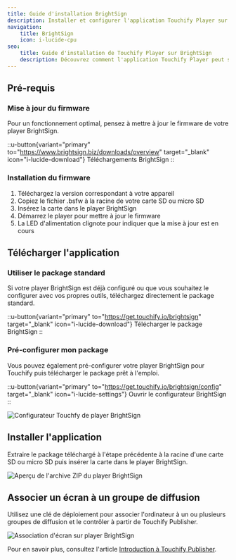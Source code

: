 ```yaml
---
title: Guide d'installation BrightSign
description: Installer et configurer l'application Touchify Player sur un player BrightSign.
navigation:
    title: BrightSign
    icon: i-lucide-cpu
seo:
    title: Guide d'installation de Touchify Player sur BrightSign
    description: Découvrez comment l'application Touchify Player peut s'installer et se configurer sur des écrans avec un player BrightSign.
---
```


## Pré-requis

### Mise à jour du firmware

Pour un fonctionnement optimal, pensez à mettre à jour le firmware de votre player BrightSign.

::u-button{variant="primary" to="https://www.brightsign.biz/downloads/overview" target="_blank" icon="i-lucide-download"}
Téléchargements BrightSign
::

### Installation du firmware

1. Téléchargez la version correspondant à votre appareil
2. Copiez le fichier .bsfw à la racine de votre carte SD ou micro SD
3. Insérez la carte dans le player BrightSign
4. Démarrez le player pour mettre à jour le firmware
5. La LED d'alimentation clignote pour indiquer que la mise à jour est en cours

## Télécharger l'application

### Utiliser le package standard

Si votre player BrightSign est déjà configuré ou que vous souhaitez le configurer avec vos propres outils, téléchargez directement le package standard.

::u-button{variant="primary" to="https://get.touchify.io/brightsign" target="_blank" icon="i-lucide-download"}
Télécharger le package BrightSign
::

### Pré-configurer mon package

Vous pouvez également pré-configurer votre player BrightSign pour Touchify puis télécharger le package prêt à l'emploi.

::u-button{variant="primary" to="https://get.touchify.io/brightsign/config" target="_blank" icon="i-lucide-settings"}
Ouvrir le configurateur BrightSign
::

![Configurateur Touchfy de player BrightSign](/4-touchify-player/3-installation/6-brightsign/fr-player-brightsign-configurateur.webp)

## Installer l'application

Extraire le package téléchargé à l'étape précédente à la racine d'une carte SD ou micro SD puis insérer la carte dans le player BrightSign.

![Aperçu de l'archive ZIP du player BrightSign](/4-touchify-player/3-installation/6-brightsign/fr-player-brightsign-zip.webp)

## Associer un écran à un groupe de diffusion

Utilisez une clé de déploiement pour associer l'ordinateur à un ou plusieurs groupes de diffusion et le contrôler à partir de Touchify Publisher.

![Association d'écran sur player BrightSign](/4-touchify-player/3-installation/6-brightsign/fr-player-brightsign-association.webp)

Pour en savoir plus, consultez l'article [Introduction à Touchify Publisher](../../touchify-publisher/introduction).
